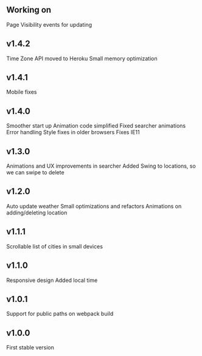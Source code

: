 ## Working on
Page Visibility events for updating

## v1.4.2
Time Zone API moved to Heroku
Small memory optimization

## v1.4.1
Mobile fixes

## v1.4.0
Smoother start up
Animation code simplified
Fixed searcher animations
Error handling
Style fixes in older browsers
Fixes IE11

## v1.3.0
Animations and UX improvements in searcher
Added Swing to locations, so we can swipe to delete

## v1.2.0
Auto update weather
Small optimizations and refactors
Animations on adding/deleting location

## v1.1.1
Scrollable list of cities in small devices

## v1.1.0
Responsive design
Added local time

## v1.0.1
Support for public paths on webpack build

## v1.0.0
First stable version

